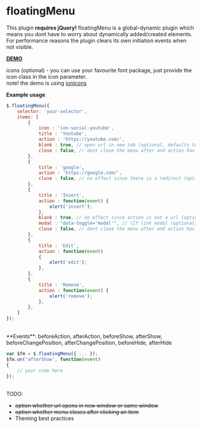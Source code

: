 # floatingMenu

This plugin **requires jQuery!** floatingMenu is a global-dynamic plugin which means you dont have to worry about dynamically added/created elements.
For performance reasons the plugin clears its own initiation events when not visible. <br />

[**DEMO**](https://vladthecodeimpaler.github.io/floatingMenu/) <br />

icons (optional) - you can use your favourite font package, just provide the icon class in the icon parameter. <br />
note! the demo is using [ionicons](http://ionicons.com/)

**Example usage**

```javascript
$.floatingMenu({
    selector: 'your-selector',
    items: [
        {
            icon : 'ion-social-youtube',
            title : 'Youtube',
            action : 'https://youtube.com/',
            blank : true, // open url in new tab (optional, defaults to false)
            close : false, // dont close the menu after and action has happened (optional, defaults to true)
        },
        {
            title : 'google',
            action : 'https://google.com/',
            close : false, // no effect since there is a redirect (optional)
        },
        {
            title : 'Insert',
            action : function(event) {
                alert('insert');
            },
            blank : true, // no effect since action is not a url (optional, defaults to false)
            modal : "data-toggle='modal'", // (If link modal (optional, empty to 'data-toggle='modal'')
            close : false, // dont close the menu after and action has happened (optional, defaults to true)
        },
        {
            title : 'Edit',
            action : function(event) 
            {
                alert('edit');
            },
        },
        {
            title : 'Remove',
            action : function(event) {
                alert('remove');
            },
        },
    ]
});
```

<br />
**Events**: beforeAction, afterAction, beforeShow, afterShow, beforeChangePosition, afterChangePosition, beforeHide, afterHide

```javascript
var $fm = $.floatingMenu({ ... });
$fm.on('afterShow', function(event) 
{
    // your code here
});
```

<br />
TODO:

- ~~option whether url opens in new window or same window~~ <br />
- ~~option whether menu closes after clicking an item~~ <br />
- Theming best practices <br />
